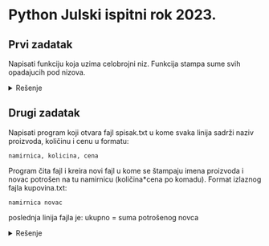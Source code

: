 # Python Julski ispitni rok 2023.
## Prvi zadatak
Napisati funkciju koja uzima celobrojni niz. Funkcija stampa sume svih opadajucih pod nizova.

<details markdown='block'>
<summary>Rešenje</summary>
  
```python
def funkcija(niz):
    privremeni = [niz[0]]
    glavni = []
    for i in range(0,len(niz)-1):
        if niz[i] > niz[i+1]:
            privremeni.append(niz[i+1])
        else:
            if len(privremeni) > 1:
                glavni.append(privremeni)
                privremeni = [niz[i+1]]
            else:
                privremeni = [niz[i+1]]
    glavni.append(privremeni)
             
    for podniz in glavni:
        print(sum(podniz))

funkcija([5, 4, 9, -11 , 13, 19, 2, 6, -7])
```
</details>

## Drugi zadatak
Napisati program koji otvara fajl spisak.txt u kome svaka linija sadrži naziv proizvoda, količinu i cenu u formatu:

    namirnica, kolicina, cena

Program čita fajl i kreira novi fajl u kome se štampaju imena proizvoda i novac potrošen na tu namirnicu (količina*cena po komadu).
Format izlaznog fajla kupovina.txt:

    namirnica novac 
                                    
poslednja linija fajla je:    ukupno = suma potrošenog novca

<details markdown='block'>
<summary>Rešenje</summary>
  
```python
 def kupovina(ulaz):
     korpa = []
     suma = 0
     with open(ulaz, 'r') as fajl:
         for linija in fajl:
             namirnica, kolicina, cena = linija.rstrip().split(',')
             korpa.append((namirnica, int(kolicina)*int(cena)))
            
     with open('kupovina.txt', 'w') as fajl:
         for proizvod in korpa:
             suma += proizvod[1]
             fajl.write(f'{proizvod[0]} {proizvod[1]}\n')
         fajl.write(f'Ukupno = {suma}')
#glavni program:
kupovina('spisak.txt')
```
</details>


